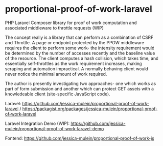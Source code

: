 # proportional-proof-of-work-laravel
PHP Laravel Composer library for proof of work computation and associated middleware to throttle requests (WIP)

The concept really is a library that can perform as a combination of CSRF and Throttle. A page or endpoint protected by the PPOW middleware requires the client to perform some work- the intensity requirement would be determined by the number of accesses recently and the baseline value of the resource. The client computes a hash collision, which takes time, and essentially self-throttles as the work requirement increases, making scraping and automation impractical. A normally behaving client would never notice the minimal amount of work required.

The author is presently investigating two approaches- one which works as part of form submission and another which can protect GET assets with a knowledeable client (site-specific JavaScript code).    


Laravel: https://github.com/jessica-mulein/proportional-proof-of-work-laravel / https://packagist.org/packages/jessica-mulein/proportional-proof-of-work-laravel

Laravel Integration Demo (WIP): https://github.com/jessica-mulein/proportional-proof-of-work-laravel-demo

Fontend: https://github.com/jessica-mulein/proportional-proof-of-work-js
